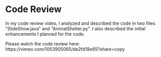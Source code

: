 <h1>Code Review</h1>
<p>In my code review video, I analyzed and described the code in two files: "SlideShow.java" and "AnimalShelter.py". I also described the initial enhancements I planned for the code.</p>
<p>Please watch the code review here: https://vimeo.com/1053905065/de2fd18e85?share=copy<p>




